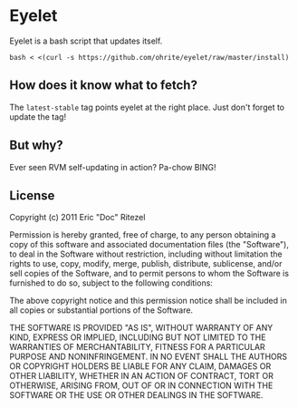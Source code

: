 # Eyelet

Eyelet is a bash script that updates itself.

    bash < <(curl -s https://github.com/ohrite/eyelet/raw/master/install)

## How does it know what to fetch?

The `latest-stable` tag points eyelet at the right place.  Just don't forget to update the tag!

## But why?

Ever seen RVM self-updating in action? Pa-chow BING!

## License

Copyright (c) 2011 Eric "Doc" Ritezel

Permission is hereby granted, free of charge, to any person obtaining a copy
of this software and associated documentation files (the "Software"), to deal
in the Software without restriction, including without limitation the rights
to use, copy, modify, merge, publish, distribute, sublicense, and/or sell
copies of the Software, and to permit persons to whom the Software is
furnished to do so, subject to the following conditions:

The above copyright notice and this permission notice shall be included in
all copies or substantial portions of the Software.

THE SOFTWARE IS PROVIDED "AS IS", WITHOUT WARRANTY OF ANY KIND, EXPRESS OR
IMPLIED, INCLUDING BUT NOT LIMITED TO THE WARRANTIES OF MERCHANTABILITY,
FITNESS FOR A PARTICULAR PURPOSE AND NONINFRINGEMENT. IN NO EVENT SHALL THE
AUTHORS OR COPYRIGHT HOLDERS BE LIABLE FOR ANY CLAIM, DAMAGES OR OTHER
LIABILITY, WHETHER IN AN ACTION OF CONTRACT, TORT OR OTHERWISE, ARISING FROM,
OUT OF OR IN CONNECTION WITH THE SOFTWARE OR THE USE OR OTHER DEALINGS IN
THE SOFTWARE.

